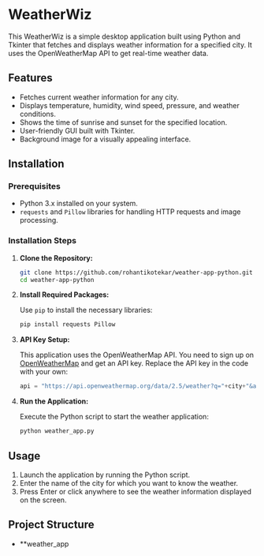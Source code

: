 # WeatherWiz

This WeatherWiz is a simple desktop application built using Python and Tkinter that fetches and displays weather information for a specified city. It uses the OpenWeatherMap API to get real-time weather data.

## Features

- Fetches current weather information for any city.
- Displays temperature, humidity, wind speed, pressure, and weather conditions.
- Shows the time of sunrise and sunset for the specified location.
- User-friendly GUI built with Tkinter.
- Background image for a visually appealing interface.

## Installation

### Prerequisites

- Python 3.x installed on your system.
- `requests` and `Pillow` libraries for handling HTTP requests and image processing.

### Installation Steps

1. **Clone the Repository:**

    ```bash
    git clone https://github.com/rohantikotekar/weather-app-python.git
    cd weather-app-python
    ```

2. **Install Required Packages:**

    Use `pip` to install the necessary libraries:

    ```bash
    pip install requests Pillow
    ```

3. **API Key Setup:**

    This application uses the OpenWeatherMap API. You need to sign up on [OpenWeatherMap](https://openweathermap.org/) and get an API key. Replace the API key in the code with your own:

    ```python
    api = "https://api.openweathermap.org/data/2.5/weather?q="+city+"&appid=YOUR_API_KEY"
    ```

4. **Run the Application:**

    Execute the Python script to start the weather application:

    ```bash
    python weather_app.py
    ```

## Usage

1. Launch the application by running the Python script.
2. Enter the name of the city for which you want to know the weather.
3. Press Enter or click anywhere to see the weather information displayed on the screen.

## Project Structure

- **weather_app
